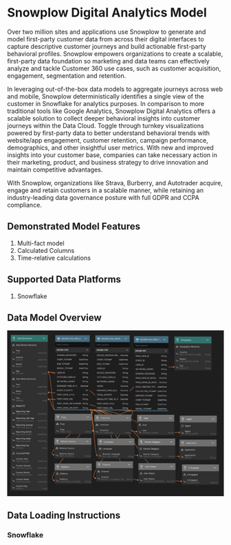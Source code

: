 # Snowplow Digital Analytics Model

Over two million sites and applications use Snowplow to generate and model first-party customer data from across their digital interfaces to capture descriptive customer journeys and build actionable first-party behavioral profiles. Snowplow empowers organizations to create a scalable, first-party data foundation so marketing and data teams can effectively analyze and tackle Customer 360 use cases, such as customer acquisition, engagement, segmentation and retention.

In leveraging out-of-the-box data models to aggregate journeys across web and mobile, Snowplow deterministically identifies a single view of the customer in Snowflake for analytics purposes. In comparison to more traditional tools like Google Analytics, Snowplow Digital Analytics offers a scalable solution to collect deeper behavioral insights into customer journeys within the Data Cloud. Toggle through turnkey visualizations powered by first-party data to better understand behavioral trends with website/app engagement, customer retention, campaign performance, demographics, and other insightful user metrics. With new and improved insights into your customer base, companies can take necessary action in their marketing, product, and business strategy to drive innovation and maintain competitive advantages.

With Snowplow, organizations like Strava, Burberry, and Autotrader acquire, engage and retain customers in a scalable manner, while retaining an industry-leading data governance posture with full GDPR and CCPA compliance.

## Demonstrated Model Features
1. Multi-fact model
2. Calculated Columns
3. Time-relative calculations

## Supported Data Platforms
1. Snowflake

## Data Model Overview

![Snowplow](../../../../images/snowplow-model.png)

## Data Loading Instructions

### Snowflake
